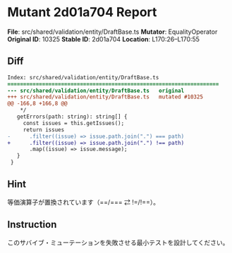 # Mutant 2d01a704 Report

**File**: src/shared/validation/entity/DraftBase.ts
**Mutator**: EqualityOperator
**Original ID**: 10325
**Stable ID**: 2d01a704
**Location**: L170:26–L170:55

## Diff

```diff
Index: src/shared/validation/entity/DraftBase.ts
===================================================================
--- src/shared/validation/entity/DraftBase.ts	original
+++ src/shared/validation/entity/DraftBase.ts	mutated #10325
@@ -166,8 +166,8 @@
    */
   getErrors(path: string): string[] {
     const issues = this.getIssues();
     return issues
-      .filter((issue) => issue.path.join(".") === path)
+      .filter((issue) => issue.path.join(".") !== path)
       .map((issue) => issue.message);
   }
 }
```

## Hint

等価演算子が置換されています（==/=== ⇄ !=/!==）。

## Instruction

このサバイブ・ミューテーションを失敗させる最小テストを設計してください。
